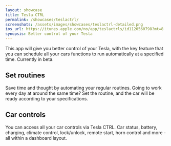 ```yaml
---
layout: showcase
title: Tesla CTRL
permalink: /showcases/teslactrl/
screenshots: /assets/images/showcases/teslactrl-detailed.png
ios_url: https://itunes.apple.com/no/app/teslactrls/id1120560798?mt=8
synopsis: Better control of your Tesla
---
```

This app will give you better control of your Tesla, with the key feature
that you can schedule all your cars functions to run automatically at a
specified time. Currently in beta.

## Set routines
Save time and thought by automating your regular routines. Going to work
every day at around the same time? Set the routine, and the car will be
ready according to your specifications.

## Car controls
You can access all your car controls via Tesla CTRL. Car status, battery,
charging, climate control, lock/unlock, remote start, horn control and
more - all within a dashboard layout.
